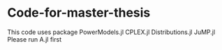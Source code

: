 # Code-for-master-thesis
This code uses package
PowerModels.jl
CPLEX.jl
Distributions.jl
JuMP.jl
Please run A.jl first
